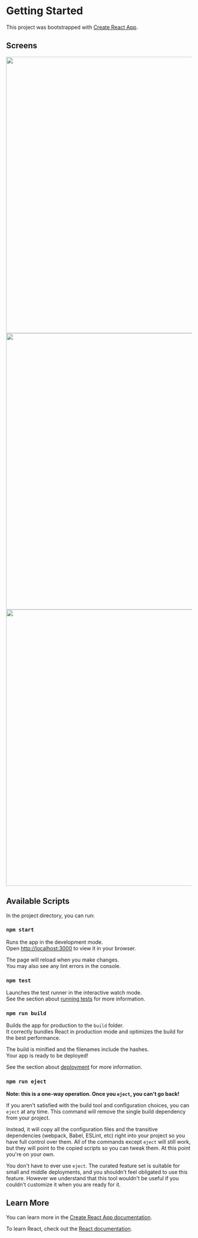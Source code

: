 # Getting Started

This project was bootstrapped with [Create React App](https://github.com/facebook/create-react-app).

## Screens
<div align="center" display="flex" flex-direction="row" >
 <img src="https://github.com/Fabiodev331/DevFlix/assets/110556739/cdb3a421-66dd-4e36-95da-e6381825f59e" width="750px" />
 <img src="https://github.com/Fabiodev331/DevFlix/assets/110556739/acbdaf95-bb83-4bf2-98df-393c3090aa27" width="750px" />
 <img src="https://github.com/Fabiodev331/DevFlix/assets/110556739/6cb93804-647c-4a38-b805-086a83cbeecc" width="750px" />
</div>

## Available Scripts

In the project directory, you can run:

### `npm start`

Runs the app in the development mode.\
Open [http://localhost:3000](http://localhost:3000) to view it in your browser.

The page will reload when you make changes.\
You may also see any lint errors in the console.

### `npm test`

Launches the test runner in the interactive watch mode.\
See the section about [running tests](https://facebook.github.io/create-react-app/docs/running-tests) for more information.

### `npm run build`

Builds the app for production to the `build` folder.\
It correctly bundles React in production mode and optimizes the build for the best performance.

The build is minified and the filenames include the hashes.\
Your app is ready to be deployed!

See the section about [deployment](https://facebook.github.io/create-react-app/docs/deployment) for more information.

### `npm run eject`

**Note: this is a one-way operation. Once you `eject`, you can't go back!**

If you aren't satisfied with the build tool and configuration choices, you can `eject` at any time. This command will remove the single build dependency from your project.

Instead, it will copy all the configuration files and the transitive dependencies (webpack, Babel, ESLint, etc) right into your project so you have full control over them. All of the commands except `eject` will still work, but they will point to the copied scripts so you can tweak them. At this point you're on your own.

You don't have to ever use `eject`. The curated feature set is suitable for small and middle deployments, and you shouldn't feel obligated to use this feature. However we understand that this tool wouldn't be useful if you couldn't customize it when you are ready for it.

## Learn More

You can learn more in the [Create React App documentation](https://facebook.github.io/create-react-app/docs/getting-started).

To learn React, check out the [React documentation](https://reactjs.org/).
